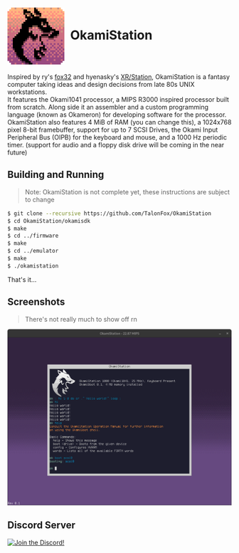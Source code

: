 <h1 align-center="true"><img src="docs/OkamiStation Logo.png" width="128px" align="center" alt="A picture of the OkamiStation Logo">&nbsp;&nbsp;OkamiStation</h1>

Inspired by ry's [fox32](https://github.com/fox32-arch/fox32) and hyenasky's [XR/Station](https://github.com/xrarch/xremu), OkamiStation is a fantasy computer taking ideas and design decisions from late 80s UNIX workstations.    
It features the Okami1041 processor, a MIPS R3000 inspired processor built from scratch. Along side it an assembler and a custom programming language (known as Okameron) for developing software for the processor.    
OkamiStation also features 4 MiB of RAM (you can change this), a 1024x768 pixel 8-bit framebuffer, support for up to 7 SCSI Drives, the Okami Input Peripheral Bus (OIPB) for the keyboard and mouse, and a 1000 Hz periodic timer. (support for audio and a floppy disk drive will be coming in the near future)    

## Building and Running
> Note: OkamiStation is not complete yet, these instructions are subject to change

```sh
$ git clone --recursive https://github.com/TalonFox/OkamiStation
$ cd OkamiStation/okamisdk
$ make
$ cd ../firmware
$ make
$ cd ../emulator
$ make
$ ./okamistation
```
That's it...

## Screenshots
> There's not really much to show off rn

![A Picture of the OkamiStation emulator running a basic FORTH program within the OkamiBoot shell](docs/OkamiBoot.png)

## Discord Server

<a href="https://discord.gg/Jw7Te5FaVS"><img src="https://discordapp.com/api/guilds/1087939016852254740/widget.png?style=banner2" alt="Join the Discord!"/></a>